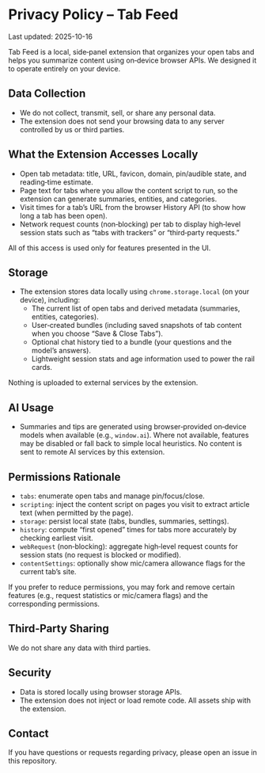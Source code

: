 # Privacy Policy – Tab Feed

Last updated: 2025-10-16

Tab Feed is a local, side‑panel extension that organizes your open tabs and helps you summarize content using on‑device browser APIs. We designed it to operate entirely on your device.

## Data Collection
- We do not collect, transmit, sell, or share any personal data.
- The extension does not send your browsing data to any server controlled by us or third parties.

## What the Extension Accesses Locally
- Open tab metadata: title, URL, favicon, domain, pin/audible state, and reading‑time estimate.
- Page text for tabs where you allow the content script to run, so the extension can generate summaries, entities, and categories.
- Visit times for a tab’s URL from the browser History API (to show how long a tab has been open).
- Network request counts (non‑blocking) per tab to display high‑level session stats such as “tabs with trackers” or “third‑party requests.”

All of this access is used only for features presented in the UI.

## Storage
- The extension stores data locally using `chrome.storage.local` (on your device), including:
  - The current list of open tabs and derived metadata (summaries, entities, categories).
  - User‑created bundles (including saved snapshots of tab content when you choose “Save & Close Tabs”).
  - Optional chat history tied to a bundle (your questions and the model’s answers).
  - Lightweight session stats and age information used to power the rail cards.

Nothing is uploaded to external services by the extension.

## AI Usage
- Summaries and tips are generated using browser‑provided on‑device models when available (e.g., `window.ai`). Where not available, features may be disabled or fall back to simple local heuristics. No content is sent to remote AI services by this extension.

## Permissions Rationale
- `tabs`: enumerate open tabs and manage pin/focus/close.
- `scripting`: inject the content script on pages you visit to extract article text (when permitted by the page).
- `storage`: persist local state (tabs, bundles, summaries, settings).
- `history`: compute “first opened” times for tabs more accurately by checking earliest visit.
- `webRequest` (non‑blocking): aggregate high‑level request counts for session stats (no request is blocked or modified).
- `contentSettings`: optionally show mic/camera allowance flags for the current tab’s site.

If you prefer to reduce permissions, you may fork and remove certain features (e.g., request statistics or mic/camera flags) and the corresponding permissions.

## Third‑Party Sharing
We do not share any data with third parties.

## Security
- Data is stored locally using browser storage APIs.
- The extension does not inject or load remote code. All assets ship with the extension.

## Contact
If you have questions or requests regarding privacy, please open an issue in this repository.

